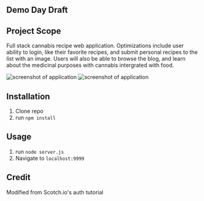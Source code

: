 ## Demo Day Draft

## Project Scope
Full stack cannabis recipe web application. Optimizations include user ability to login, like their favorite recipes, and submit personal recipes to the list with an image. Users will also be able to browse the blog, and learn about the medicinal purposes with cannabis intergrated with food.

![ screenshot of application](https://github.com/asiahbennettdev/Demo-day-draft-one/blob/master/public/img/herbs.png)
![ screenshot of application](https://github.com/asiahbennettdev/Demo-Cannabliss/blob/master/public/img/aB.png)

## Installation

1. Clone repo
2. run `npm install`

## Usage

1. run `node server.js`
2. Navigate to `localhost:9999`

## Credit

Modified from Scotch.io's auth tutorial
